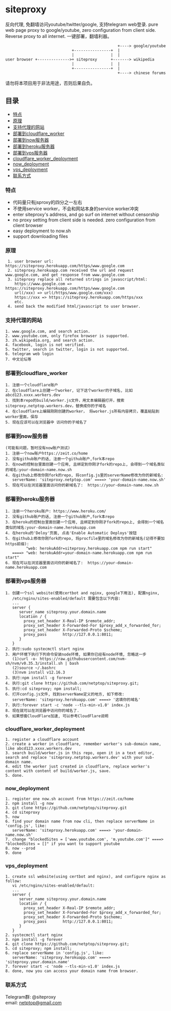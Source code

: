 # siteproxy
反向代理, 免翻墙访问youtube/twitter/google, 支持telegram web登录.
pure web page proxy to google/youtube, zero configuration from client side. Reverse proxy to all internet. 一键部署，翻墙利器。

```
                                                 +----> google/youtube
                             +----------------+  |
                             |                |  |
user browser +-------------->+ siteproxy      +-------> wikipedia
                             |                |  |
                             +----------------+  |
                                                 +----> chinese forums
```
请勿将本项目用于非法用途，否则后果自负。

## 目录

- [特点](#特点)
- [原理](#原理)
- [支持代理的网站](#支持代理的网站)
- [部署到cloudflare_worker](#部署到cloudflare_worker)
- [部署到now服务器](#部署到now服务器)
- [部署到heroku服务器](#部署到heroku服务器)
- [部署到vps服务器](#部署到vps服务器)
- [cloudflare_worker_deployment](#cloudflare_worker_deployment)
- [now_deployment](#now_deployment)
- [vps_deployment](#vps_deployment)
- [联系方式](#联系方式)

### 特点
- 代码量只有jsproxy的四分之一左右
- 不使用service worker，不会和网站本身的service worker冲突
- enter siteproxy's address, and go surf on internet without censorship
- no proxy setting from client side is needed. zero configuration from client browser
- easy deployment to now.sh
- support downloading files

### 原理
```
 1. user browser url: https://siteproxy.herokuapp.com/https/www.google.com
 2. siteproxy.herokuapp.com received the url and request www.google.com, and get response from www.google.com
 3. siteproxy replace all returned strings in javascript/html:
    https://www.google.com => https://siteproxy.herokuapp.com/https/www.google.com
    url(/xxx) => url(/https/www.google.com/xxx)
    https://xxx => https://siteproxy.herokuapp.com/https/xxx
    etc.
 4. send back the modified html/javascript to user browser.
```

### 支持代理的网站
```
1. www.google.com, and search action.
2. www.youtube.com, only firefox browser is supported.
3. zh.wikipedia.org, and search action.
4. facebook, login is not verified.
5. twitter, search in twitter, login is not supported.
6. telegram web login
7. 中文论坛等
```
### 部署到cloudflare_worker
```
1. 注册一个cloudflare账户
2. 在cloudflare上创建一个worker, 记下这个worker的子域名, 比如 abcd123.xxxx.workers.dev
3. 找到本repo的build/worker.js文件，用文本编辑器打开，搜索siteproxy.netptop.workers.dev，替换成你的子域名
4. 在cloudflare上编辑刚刚创建的worker， 将worker.js所有内容拷贝，覆盖粘贴到worker里面，保存
5. 现在应该可以在浏览器中 访问你的子域名了
```
### 部署到now服务器
```
(可能有问题，暂时没有now账户测试)
1. 注册一个now账户https://zeit.co/home
2. 没有github账户的话, 注册一个github账户,fork本repo
3. 在now的控制台里面创建一个应用, 且绑定到你刚才fork的repo上, 会得到一个域名类似的域名:your-domain-name.now.sh
4. 在github上修改你刚fork的repo, 将config.js里的serverName修改为你的新域名:
   serverName: 'siteproxy.netptop.com' ====> 'your-domain-name.now.sh'
5. 现在可以在浏览器里面访问你的新域名了:  https://your-domain-name.now.sh
```
### 部署到heroku服务器
```
1. 注册一个heroku账户: https://www.heroku.com/
2. 没有github账户的话, 注册一个github账户,fork本repo
3. 在heroku的控制台里面创建一个应用, 且绑定到你刚才fork的repo上, 会得到一个域名类似的域名:your-domain-name.herokuapp.com
4. 在heroku的'Deloy'页面, 点击'Enable Automatic Deploys'按钮
5. 在github上修改你刚fork的repo, 将procfile里的域名修改为你的新域名(记得不要加https前缀):
         "web: herokuAddr=siteproxy.herokuapp.com npm run start"
   ====> "web: herokuAddr=your-domain-name.herokuapp.com npm run start"
6. 现在可以在浏览器里面访问你的新域名了:  https://your-domain-name.herokuapp.com
```
### 部署到vps服务器
```
1. 创建一个ssl website(使用certbot and nginx, google下用法), 配置nginx,
   /etc/nginx/sites-enabled/default 需要包含以下内容:
   ...
   server {
      server_name siteproxy.your.domain.name
      location / {
        proxy_set_header X-Real-IP $remote_addr;
        proxy_set_header X-Forwarded-For $proxy_add_x_forwarded_for;
        proxy_set_header X-Forwarded-Proto $scheme;
        proxy_pass       http://127.0.0.1:8011;
      }
   }
2. 执行:sudo systecmctl start nginx
3. 用户环境下执行下列命令安装node环境, 如果你已经有node环境, 忽略这一步
   (1)curl -o- https://raw.githubusercontent.com/nvm-sh/nvm/v0.35.3/install.sh | bash
   (2)source ~/.bashrc
   (3)nvm install v12.16.3
3. 执行:npm install -g forever
4. 执行:git clone https://github.com/netptop/siteproxy.git;
5. 执行:cd siteproxy; npm install;
6. 打开config.js文件, 找到serverName定义的地方, 如下修改:
   serverName: 'siteproxy.herokuapp.com' ====> '这填你的域名'
7. 执行:forever start -c 'node --tls-min-v1.0' index.js
8. 现在就可以在浏览器中访问你的域名了.
9. 如果想套CloudFlare加速, 可以参考CloudFlare说明
```
### cloudflare_worker_deployment
```
1. register a cloudflare account
2. create a worker in cloudflare, remember worker's sub-domain name, like abcd123.xxxx.workers.dev
3. search build/worker.js in this repo, open it in a text editor, search and replace 'siteproxy.netptop.workers.dev' with your sub-domain name.
4. edit the worker just created in cloudflare, replace worker's content with content of build/worker.js, save.
5. done.
```

### now_deployment
```
1. register one now.sh account from https://zeit.co/home
2. npm install -g now
3. git clone https://github.com/netptop/siteproxy.git
4. cd siteproxy
5. now
6. find your domain name from now cli, then replace serverName in 'config.js', like:
   serverName: 'siteproxy.herokuapp.com' ====> 'your-domain-name.now.sh'
7. change "blockedSites = ['www.youtube.com', 'm.youtube.com']" ====> "blockedSites = []" if you want to support youtube
8. now --prod
9. done

```
### vps_deployment
```
1. create ssl website(using certbot and nginx), and configure nginx as follow:
   vi /etc/nginx/sites-enabled/default:
   ...
   server {
      server_name siteproxy.your.domain.name
      location / {
        proxy_set_header X-Real-IP $remote_addr;
        proxy_set_header X-Forwarded-For $proxy_add_x_forwarded_for;
        proxy_set_header X-Forwarded-Proto $scheme;
        proxy_pass       http://127.0.0.1:8011;
      }
   }
2. systecmctl start nginx
3. npm install -g forever
4. git clone https://github.com/netptop/siteproxy.git; 
5. cd siteproxy; npm install;
6. replace serverName in 'config.js', like:
   serverName: 'siteproxy.herokuapp.com' ====> 'siteproxy.your.domain.name'
7. forever start -c 'node --tls-min-v1.0' index.js
8. done, now you can access your domain name from browser.
```
### 联系方式
Telegram群: @siteproxy
<br />
email: netptop@gmail.com
